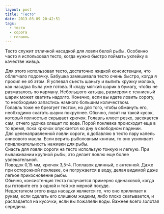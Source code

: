 ```yaml
---
layout: post
title: "Тесто"
date: 2013-03-09 20:42:51
tags:
  - тесто
  - сорога
  - голавль
---
```

Тесто служит отличной насадкой для ловли белой рыбы. Особенно часто я
использовал тесто, когда нужно быстро поймать уклейку в качестве живца. 

Для этого использовал тесто, достаточно жидкой консистенции, что
облегчало подсечку. Бабушка замешивала тесто очень быстро, когда я
просил ее об этом. Я успевал съесть шаньгу и выпить кружку молока, как
насадка была уже готова. Я кладу мягкий шарик в бумагу, чтобы не
размазалось по карману. Небольшого катыша, размером с теннисный шарик
может хватить надолго. Конечно, если вы идете ловить сорогу, то
необходимо запастись намного большим количеством.   
Голавль тоже не брезгует тестом, но для того, чтобы обмануть его,
необходимо скатать шарик покрупнее. Обычно, ловят на такой кусок,
который полностью скрывает крючок. Голавль клюет резко, засекается сам,
отчего удочка хлещет по воде. Порой поклевка происходит еще в то время,
пока крючок опускается ко дну в свободном падении.  
Для целенаправленной ловли сороги, я добавляю в тесто пару капель
анисового масла. Если верить рыболовным книгам, то оно усиливает
привлекательность наживки для рыбы.  
Снасть для ловли сороги на тесто использую тонкую и легкую. При
вываживании крупной рыбы, это делает ловлю еще более увлекательной.  
Поводок 0,15 мм, крючок 3,5-4. Поплавок длинный, с антенной. Даже при
осторожной поклевке, он погружается в воду, делая видимой даже легкое
прикосновение рыбы.  
Обычно, консистенция теста получается примерно одинаковой, когда вы
готовите его в одной и той же мерной посуде.  
Недостатком этого вида насадки является то, что оно прилипает к рукам,
если сделать его слишком жидким, либо плохо скатывается, и распадается
на кусочки, если вы пожалели воды. Важнее всего золотая середина.


